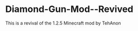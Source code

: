 Diamond-Gun-Mod--Revived
========================

This is a revival of the 1.2.5 Minecraft mod by TehAnon

